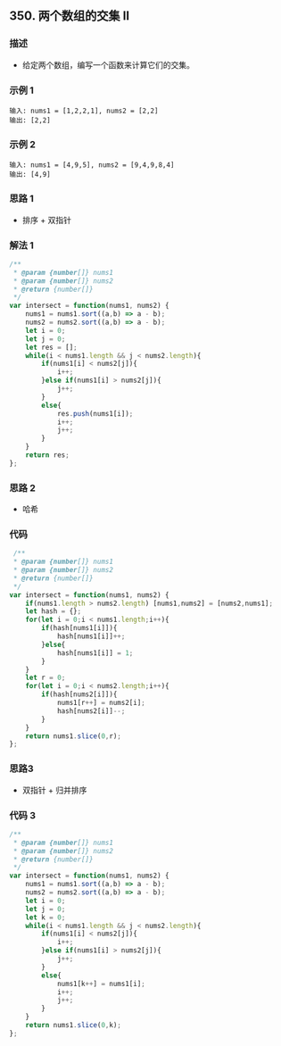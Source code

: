 <!--
 * @Author: your name
 * @Date: 2020-03-09 22:20:59
 * @LastEditTime: 2020-06-10 23:29:25
 * @LastEditors: Please set LastEditors
 * @Description: In User Settings Edit
 * @FilePath: /leetcode_fe/451-500/485_最大连续1的个数.md
 -->
## 350. 两个数组的交集 II

### 描述
+ 给定两个数组，编写一个函数来计算它们的交集。

### 示例 1
```
输入: nums1 = [1,2,2,1], nums2 = [2,2]
输出: [2,2]
```

### 示例 2
```
输入: nums1 = [4,9,5], nums2 = [9,4,9,8,4]
输出: [4,9]
```



### 思路 1
+ 排序 + 双指针


### 解法 1
```js
/**
 * @param {number[]} nums1
 * @param {number[]} nums2
 * @return {number[]}
 */
var intersect = function(nums1, nums2) {
    nums1 = nums1.sort((a,b) => a - b);
    nums2 = nums2.sort((a,b) => a - b);
    let i = 0;
    let j = 0;
    let res = [];
    while(i < nums1.length && j < nums2.length){
        if(nums1[i] < nums2[j]){
            i++;
        }else if(nums1[i] > nums2[j]){
            j++;
        }
        else{
            res.push(nums1[i]);
            i++;
            j++;
        }
    }
    return res;
};

```


### 思路 2
+ 哈希

### 代码
```js
 /**
 * @param {number[]} nums1
 * @param {number[]} nums2
 * @return {number[]}
 */
var intersect = function(nums1, nums2) {
    if(nums1.length > nums2.length) [nums1,nums2] = [nums2,nums1];
    let hash = {};
    for(let i = 0;i < nums1.length;i++){
        if(hash[nums1[i]]){
            hash[nums1[i]]++;
        }else{
            hash[nums1[i]] = 1;
        }
    }
    let r = 0;
    for(let i = 0;i < nums2.length;i++){
        if(hash[nums2[i]]){
            nums1[r++] = nums2[i];
            hash[nums2[i]]--;
        }
    }
    return nums1.slice(0,r);
};

```

### 思路3
+ 双指针 + 归并排序

### 代码 3
```js
/**
 * @param {number[]} nums1
 * @param {number[]} nums2
 * @return {number[]}
 */
var intersect = function(nums1, nums2) {
    nums1 = nums1.sort((a,b) => a - b);
    nums2 = nums2.sort((a,b) => a - b);
    let i = 0;
    let j = 0;
    let k = 0;
    while(i < nums1.length && j < nums2.length){
        if(nums1[i] < nums2[j]){
            i++;
        }else if(nums1[i] > nums2[j]){
            j++;
        }
        else{
            nums1[k++] = nums1[i];
            i++;
            j++;
        }
    }
    return nums1.slice(0,k);
};

```